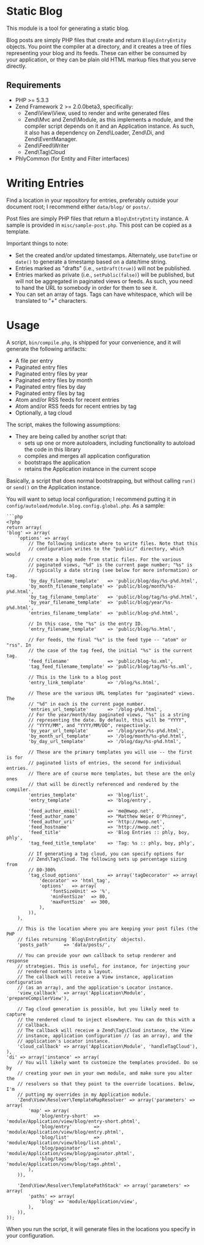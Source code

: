 Static Blog
===========

This module is a tool for generating a static blog.

Blog posts are simply PHP files that create and return `Blog\EntryEntity`
objects. You point the compiler at a directory, and it creates a tree of files
representing your blog and its feeds. These can either be consumed by your
application, or they can be plain old HTML markup files that you serve
directly.

Requirements
----

* PHP >= 5.3.3
* Zend Framework 2 >= 2.0.0beta3, specifically: 
  * Zend\View\View, used to render and write generated files
  * Zend\Mvc and Zend\Module, as this implements a module, and the compiler
    script depends on it and an Application instance. As such, it also has
    a dependency on Zend\Loader, Zend\Di, and Zend\EventManager.
  * Zend\Feed\Writer
  * Zend\Tag\Cloud
* PhlyCommon (for Entity and Filter interfaces)

Writing Entries
====

Find a location in your repository for entries, preferably outside your document
root; I recommend either `data/blog/` or `posts/`.

Post files are simply PHP files that return a `Blog\EntryEntity` instance. A
sample is provided in `misc/sample-post.php`. This post can be copied as a
template.

Important things to note:

* Set the created and/or updated timestamps. Alternately, use `DateTime` or
  `date()` to generate a timestamp based on a date/time string.
* Entries marked as "drafts" (i.e., `setDraft(true)`) will not be published.
* Entries marked as private (i.e., `setPublic(false)`) will be published, but
  will not be aggregated in paginated views or feeds. As such, you need to hand
  the URL to somebody in order for them to see it.
* You can set an array of tags. Tags can have whitespace, which will be
  translated to "+" characters.

Usage
=====

A script, `bin/compile.php`, is shipped for your convenience, and it will
generate the following artifacts:

* A file per entry
* Paginated entry files
* Paginated entry files by year
* Paginated entry files by month
* Paginated entry files by day
* Paginated entry files by tag
* Atom and/or RSS feeds for recent entries
* Atom and/or RSS feeds for recent entries by tag
* Optionally, a tag cloud

The script, makes the following assumptions:

* They are being called by another script that:
  * sets up one or more autoloaders, including functionality to autoload the
    code in this library
  * compiles and merges all application configuration
  * bootstraps the application
  * retains the Application instance in the current scope

Basically, a script that does normal bootstrapping, but without calling `run()`
or `send()` on the Application instance.

You will want to setup local configuration; I recommend putting it in
`config/autoload/module.blog.config.global.php`. As a sample:

    ```php
    <?php
    return array(
    'blog' => array(
        'options' => array(
            // The following indicate where to write files. Note that this
            // configuration writes to the "public/" directory, which would
            // create a blog made from static files. For the various
            // paginated views, "%d" is the current page number; "%s" is
            // typically a date string (see below for more information) or tag.
            'by_day_filename_template'   => 'public/blog/day/%s-p%d.html',
            'by_month_filename_template' => 'public/blog/month/%s-p%d.html',
            'by_tag_filename_template'   => 'public/blog/tag/%s-p%d.html',
            'by_year_filename_template'  => 'public/blog/year/%s-p%d.html',
            'entries_filename_template'  => 'public/blog-p%d.html',

            // In this case, the "%s" is the entry ID.
            'entry_filename_template'    => 'public/blog/%s.html',

            // For feeds, the final "%s" is the feed type -- "atom" or "rss". In
            // the case of the tag feed, the initial "%s" is the current tag.
            'feed_filename'              => 'public/blog-%s.xml',
            'tag_feed_filename_template' => 'public/blog/tag/%s-%s.xml',
             
            // This is the link to a blog post
            'entry_link_template'        => '/blog/%s.html',

            // These are the various URL templates for "paginated" views. The
            // "%d" in each is the current page number.
            'entries_url_template'       => '/blog-p%d.html',
            // For the year/month/day paginated views, "%s" is a string
            // representing the date. By default, this will be "YYYY",
            // "YYYY/MM", and "YYYY/MM/DD", respectively.
            'by_year_url_template'       => '/blog/year/%s-p%d.html',
            'by_month_url_template'      => '/blog/month/%s-p%d.html',
            'by_day_url_template'        => '/blog/day/%s-p%d.html',

            // These are the primary templates you will use -- the first is for
            // paginated lists of entries, the second for individual entries.
            // There are of course more templates, but these are the only ones 
            // that will be directly referenced and rendered by the compiler.
            'entries_template'           => 'blog/list',
            'entry_template'             => 'blog/entry',

            'feed_author_email'          => 'me@mwop.net',
            'feed_author_name'           => "Matthew Weier O'Phinney",
            'feed_author_uri'            => 'http://mwop.net',
            'feed_hostname'              => 'http://mwop.net',
            'feed_title'                 => 'Blog Entries :: phly, boy, phly',
            'tag_feed_title_template'    => 'Tag: %s :: phly, boy, phly',

            // If generating a tag cloud, you can specify options for
            // Zend\Tag\Cloud. The following sets up percentage sizing from
            // 80-300%
            'tag_cloud_options'          => array('tagDecorator' => array(
                'decorator' => 'html_tag',
                'options'   => array(
                    'fontSizeUnit' => '%',
                    'minFontSize'  => 80,
                    'maxFontSize'  => 300,
                ),
            )),
        ),
        
        // This is the location where you are keeping your post files (the PHP
        // files returning `Blog\EntryEntity` objects).
        'posts_path'     => 'data/posts/',

        // You can provide your own callback to setup renderer and response
        // strategies. This is useful, for instance, for injecting your 
        // rendered contents into a layout.
        // The callback will receive a View instance, application configuration
        // (as an array), and the application's Locator instance.
        'view_callback'  => array('Application\Module', 'prepareCompilerView'),

        // Tag cloud generation is possible, but you likely need to capture
        // the rendered cloud to inject elsewhere. You can do this with a
        // callback.
        // The callback will receive a Zend\Tag\Cloud instance, the View
        // instance, application configuration // (as an array), and the
        // application's Locator instance.
        'cloud_callback' => array('Application\Module', 'handleTagCloud'),
    ),
    'di' => array('instance' => array(
        // You will likely want to customize the templates provided. Do so by
        // creating your own in your own module, and make sure you alter the
        // resolvers so that they point to the override locations. Below, I'm
        // putting my overrides in my Application module.
        'Zend\View\Resolver\TemplateMapResolver' => array('parameters' => array(
            'map' => array(
                'blog/entry-short'  => 'module/Application/view/blog/entry-short.phtml',
                'blog/entry'        => 'module/Application/view/blog/entry.phtml',
                'blog/list'         => 'module/Application/view/blog/list.phtml',
                'blog/paginator'    => 'module/Application/view/blog/paginator.phtml',
                'blog/tags'         => 'module/Application/view/blog/tags.phtml',
            ),
        )),

        'Zend\View\Resolver\TemplatePathStack' => array('parameters' => array(
            'paths' => array(
                'blog' => 'module/Application/view',
            ),
        )),
    ));

When you run the script, it will generate files in the locations you specify in
your configuration.
